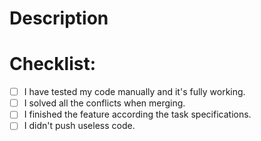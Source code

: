 # Description


# Checklist:

- [ ] I have tested my code manually and it's fully working.
- [ ] I solved all the conflicts when merging.
- [ ] I finished the feature according the task specifications.
- [ ] I didn't push useless code.